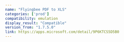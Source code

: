 ```yaml
---
name: "Flyingbee PDF to XLS"
categories: ['prod']
compatibility: emulation
display_result: "Compatible"
version_from: "1.7.5.0"
link: https://apps.microsoft.com/detail/9P6KTCS5D5B0
---
```

